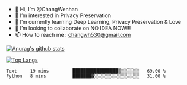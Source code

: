 - 👋 Hi, I’m @ChangWenhan
- 👀 I’m interested in Privacy Preservation
- 🌱 I’m currently learning Deep Learning, Privacy Preservation & Love
- 💞️ I’m looking to collaborate on NO IDEA NOW!!!
- 📫 How to reach me : changwh530@gmail.com

<!---
ChangWenhan/ChangWenhan is a ✨ special ✨ repository because its `README.md` (this file) appears on your GitHub profile.
You can click the Preview link to take a look at your changes.
--->

[![Anurag's github stats](https://github-readme-stats.vercel.app/api?username=ChangWenhan&count_private=true&show_icons=true)](https://github.com/anuraghazra/github-readme-stats)

[![Top Langs](https://github-readme-stats.vercel.app/api/top-langs/?username=ChangWenhan)](https://github.com/anuraghazra/github-readme-stats)

<!--START_SECTION:waka-->

```text
Text     19 mins         █████████████████▒░░░░░░░   69.00 %
Python   8 mins          ███████▓░░░░░░░░░░░░░░░░░   31.00 %
```

<!--END_SECTION:waka-->
